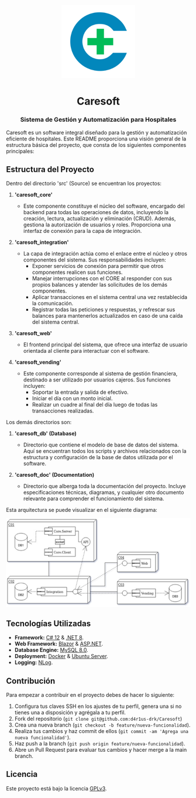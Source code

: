 <h1 align="center"><img src="./caresoft_doc/logos/caresoft-logo.png" alt="Caresoft Logo" width=200> </h1>
<h1 align="center">Caresoft</h1>
<h3 align="center">Sistema de Gestión y Automatización para Hospitales</h2>

Caresoft es un software integral diseñado para la gestión y automatización eficiente de hospitales. Este README proporciona una visión general de la estructura básica del proyecto, que consta de los siguientes componentes principales:

## Estructura del Proyecto

Dentro del directorio 'src' (Source) se encuentran los proyectos:

1. **'caresoft_core'**
   - Este componente constituye el núcleo del software, encargado del backend para todas las operaciones de datos, incluyendo la creación, lectura, actualización y eliminación (CRUD). Además, gestiona la autorización de usuarios y roles. Proporciona una interfaz de conexión para la capa de integración.

2. **'caresoft_integration'**
   - La capa de integración actúa como el enlace entre el núcleo y otros componentes del sistema. Sus responsabilidades incluyen:
     - Exponer servicios de conexión para permitir que otros componentes realicen sus funciones.
     - Manejar interrupciones con el CORE al responder con sus propios balances y atender las solicitudes de los demás componentes.
     - Aplicar transacciones en el sistema central una vez restablecida la comunicación.
     - Registrar todas las peticiones y respuestas, y refrescar sus balances para mantenerlos actualizados en caso de una caída del sistema central.

3. **'caresoft_web'**
   - El frontend principal del sistema, que ofrece una interfaz de usuario orientada al cliente para interactuar con el software.

4. **'caresoft_vending'**
   - Este componente corresponde al sistema de gestión financiera, destinado a ser utilizado por usuarios cajeros. Sus funciones incluyen:
     - Soportar la entrada y salida de efectivo.
     - Iniciar el día con un monto inicial.
     - Realizar un cuadre al final del día luego de todas las transacciones realizadas.

Los demás directorios son:

1. **'caresoft_db' (Database)**
   - Directorio que contiene el modelo de base de datos del sistema. Aquí se encuentran todos los scripts y archivos relacionados con la estructura y configuración de la base de datos utilizada por el software.

2. **'caresoft_doc' (Documentation)**
   - Directorio que alberga toda la documentación del proyecto. Incluye especificaciones técnicas, diagramas, y cualquier otro documento relevante para comprender el funcionamiento del sistema.

Esta arquitectura se puede visualizar en el siguiente diagrama:

![Diagrama de componentes del sistema](./caresoft_doc/diagrams/system-components.jpg)

## Tecnologías Utilizadas

- **Framework:** [C# 12](https://learn.microsoft.com/en-us/dotnet/csharp/) & [.NET 8](https://dotnet.microsoft.com/en-us/).
- **Web Framework:** [Blazor](https://dotnet.microsoft.com/en-us/apps/aspnet/web-apps/blazor) & [ASP.NET](https://dotnet.microsoft.com/en-us/learn/aspnet/what-is-aspnet).
- **Database Engine:** [MySQL 8.0](https://www.mysql.com/).
- **Deployment:** [Docker](https://www.docker.com/) & [Ubuntu Server](https://ubuntu.com/download/server).
- **Logging:** [NLog](https://nlog-project.org/).

## Contribución

Para empezar a contribuir en el proyecto debes de hacer lo siguiente:

1. Configura tus claves SSH en los ajustes de tu perfil, genera una si no tienes una a disposición y agrégala a tu perfil.
2. Fork del repositorio (`git clone git@github.com:d4r1us-drk/Caresoft`)
3. Crea una nueva branch (`git checkout -b feature/nueva-funcionalidad`).
4. Realiza tus cambios y haz commit de ellos (`git commit -am 'Agrega una nueva funcionalidad'`).
5. Haz push a la branch (`git push origin feature/nueva-funcionalidad`).
6. Abre un Pull Request para evaluar tus cambios y hacer merge a la main branch.

## Licencia

Este proyecto está bajo la licencia [GPLv3](LICENSE).
